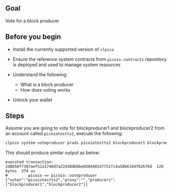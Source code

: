 ## Goal

Vote for a block producer

## Before you begin

* Install the currently supported version of `clpico`

* Ensure the reference system contracts from `picoio.contracts` repository is deployed and used to manage system resources

* Understand the following:
  * What is a block producer
  * How does voting works

* Unlock your wallet

## Steps

Assume you are going to vote for blockproducer1 and blockproducer2 from an account called `picoiotestts2`, execute the following:

```sh
clpico system voteproducer prods picoiotestts2 blockproducer1 blockproducer2
```

This should produce similar output as below:

```console
executed transaction: 2d8b58f7387aef52a1746d7a22d304bbbe0304481d7751fc4a50b619df62676d  128 bytes  374 us
#         picoio <= picoio::voteproducer          {"voter":"picoiotestts2","proxy":"","producers":["blockproducer1","blockproducer2"]}
```

